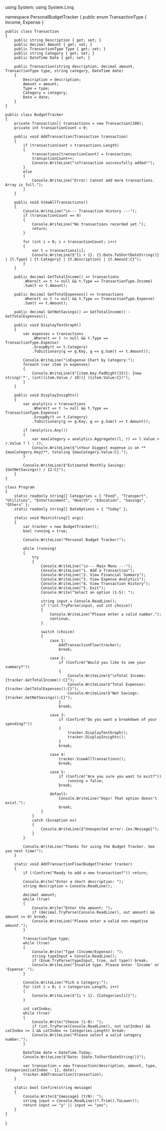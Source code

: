 using System;
using System.Linq;

namespace PersonalBudgetTracker
{
    public enum TransactionType
    {
        Income, Expense
    }

    public class Transaction
    {
        public string Description { get; set; }
        public decimal Amount { get; set; }
        public TransactionType Type { get; set; }
        public string Category { get; set; }
        public DateTime Date { get; set; }

        public Transaction(string description, decimal amount, TransactionType type, string category, DateTime date)
        {
            Description = description;
            Amount = amount;
            Type = type;
            Category = category;
            Date = date;
        }
    }

    public class BudgetTracker
    {
        private Transaction[] transactions = new Transaction[100];
        private int transactionCount = 0;

        public void AddTransaction(Transaction transaction)
        {
            if (transactionCount < transactions.Length)
            {
                transactions[transactionCount] = transaction;
                transactionCount++;
                Console.WriteLine("\nTransaction successfully added!");
            }
            else
            {
                Console.WriteLine("Error: Cannot add more transactions. Array is full.");
            }
        }

        public void ViewAllTransactions()
        {
            Console.WriteLine("\n--- Transaction History ---");
            if (transactionCount == 0)
            {
                Console.WriteLine("No transactions recorded yet.");
                return;
            }

            for (int i = 0; i < transactionCount; i++)
            {
                var t = transactions[i];
                Console.WriteLine($"{i + 1}. {t.Date.ToShortDateString()} | {t.Type} | {t.Category} | {t.Description} | {t.Amount:C}");
            }
        }

        public decimal GetTotalIncome() => transactions
            .Where(t => t != null && t.Type == TransactionType.Income)
            .Sum(t => t.Amount);

        public decimal GetTotalExpenses() => transactions
            .Where(t => t != null && t.Type == TransactionType.Expense)
            .Sum(t => t.Amount);

        public decimal GetNetSavings() => GetTotalIncome() - GetTotalExpenses();

        public void DisplayTextGraph()
        {
            var expenses = transactions
                .Where(t => t != null && t.Type == TransactionType.Expense)
                .GroupBy(t => t.Category)
                .ToDictionary(g => g.Key, g => g.Sum(t => t.Amount));

            Console.WriteLine("\nExpense Chart by Category:");
            foreach (var item in expenses)
            {
                Console.WriteLine($"{item.Key.PadRight(15)}: {new string('*', (int)(item.Value / 10))} ({item.Value:C})");
            }
        }

        public void DisplayInsights()
        {
            var analytics = transactions
                .Where(t => t != null && t.Type == TransactionType.Expense)
                .GroupBy(t => t.Category)
                .ToDictionary(g => g.Key, g => g.Sum(t => t.Amount));

            if (analytics.Any())
            {
                var maxCategory = analytics.Aggregate((l, r) => l.Value > r.Value ? l : r);
                Console.WriteLine($"\nYour biggest expense is on **{maxCategory.Key}**, totaling {maxCategory.Value:C}.");
            }

            Console.WriteLine($"Estimated Monthly Savings: {GetNetSavings() / 12:C}");
        }
    }

    class Program
    {
        static readonly string[] Categories = { "Food", "Transport", "Utilities", "Entertainment", "Health", "Education", "Savings", "Others" };
        static readonly string[] DateOptions = { "Today" };

        static void Main(string[] args)
        {
            var tracker = new BudgetTracker();
            bool running = true;

            Console.WriteLine("Personal Budget Tracker!");

            while (running)
            {
                try
                {
                    Console.WriteLine("\n--- Main Menu ---");
                    Console.WriteLine("1. Add a Transaction");
                    Console.WriteLine("2. View Financial Summary");
                    Console.WriteLine("3. View Expense Analytics");
                    Console.WriteLine("4. View Transaction History");
                    Console.WriteLine("5. Exit");
                    Console.Write("Select an option (1-5): ");

                    string input = Console.ReadLine();
                    if (!int.TryParse(input, out int choice))
                    {
                        Console.WriteLine("Please enter a valid number.");
                        continue;
                    }

                    switch (choice)
                    {
                        case 1:
                            AddTransactionFlow(tracker);
                            break;

                        case 2:
                            if (Confirm("Would you like to see your summary?"))
                            {
                                Console.WriteLine($"\nTotal Income: {tracker.GetTotalIncome():C}");
                                Console.WriteLine($"Total Expenses: {tracker.GetTotalExpenses():C}");
                                Console.WriteLine($"Net Savings: {tracker.GetNetSavings():C}");
                            }
                            break;

                        case 3:
                            if (Confirm("Do you want a breakdown of your spending?"))
                            {
                                tracker.DisplayTextGraph();
                                tracker.DisplayInsights();
                            }
                            break;

                        case 4:
                            tracker.ViewAllTransactions();
                            break;

                        case 5:
                            if (Confirm("Are you sure you want to exit?"))
                                running = false;
                            break;

                        default:
                            Console.WriteLine("Oops! That option doesn't exist.");
                            break;
                    }
                }
                catch (Exception ex)
                {
                    Console.WriteLine($"Unexpected error: {ex.Message}");
                }
            }

            Console.WriteLine("Thanks for using the Budget Tracker. See you next time!");
        }

        static void AddTransactionFlow(BudgetTracker tracker)
        {
            if (!Confirm("Ready to add a new transaction?")) return;

            Console.Write("Enter a short description: ");
            string description = Console.ReadLine();

            decimal amount;
            while (true)
            {
                Console.Write("Enter the amount: ");
                if (decimal.TryParse(Console.ReadLine(), out amount) && amount >= 0) break;
                Console.WriteLine("Please enter a valid non-negative amount.");
            }

            TransactionType type;
            while (true)
            {
                Console.Write("Type (Income/Expense): ");
                string typeInput = Console.ReadLine();
                if (Enum.TryParse(typeInput, true, out type)) break;
                Console.WriteLine("Invalid type. Please enter 'Income' or 'Expense'.");
            }

            Console.WriteLine("Pick a Category:");
            for (int i = 0; i < Categories.Length; i++)
            {
                Console.WriteLine($"{i + 1}. {Categories[i]}");
            }

            int catIndex;
            while (true)
            {
                Console.Write("Choose (1-8): ");
                if (int.TryParse(Console.ReadLine(), out catIndex) && catIndex >= 1 && catIndex <= Categories.Length) break;
                Console.WriteLine("Please select a valid category number.");
            }

            DateTime date = DateTime.Today;
            Console.WriteLine($"Date: {date.ToShortDateString()}");

            var transaction = new Transaction(description, amount, type, Categories[catIndex - 1], date);
            tracker.AddTransaction(transaction);
        }

        static bool Confirm(string message)
        {
            Console.Write($"{message} (Y/N): ");
            string input = Console.ReadLine()?.Trim().ToLower();
            return input == "y" || input == "yes";
        }
    }
}
